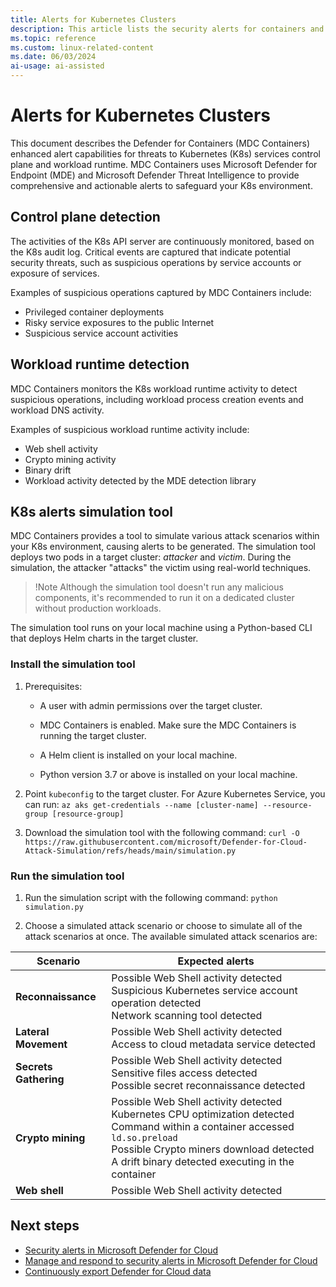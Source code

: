```yaml
---
title: Alerts for Kubernetes Clusters
description: This article lists the security alerts for containers and Kubernetes clusters visible in Microsoft Defender for Cloud.
ms.topic: reference
ms.custom: linux-related-content
ms.date: 06/03/2024
ai-usage: ai-assisted
---
```


# Alerts for Kubernetes Clusters

This document describes the Defender for Containers (MDC Containers) enhanced alert capabilities for threats to Kubernetes (K8s) services control plane and workload runtime. MDC Containers uses Microsoft Defender for Endpoint (MDE) and Microsoft Defender Threat Intelligence to provide comprehensive and actionable alerts to safeguard your K8s environment.

## Control plane detection

The activities of the K8s API server are continuously monitored, based on the K8s audit log.  Critical events are captured that indicate potential security threats, such as suspicious operations by service accounts or exposure of services.

Examples of suspicious operations captured by MDC Containers include:

* Privileged container deployments
* Risky service exposures to the public Internet
* Suspicious service account activities

## Workload runtime detection

MDC Containers monitors the K8s workload runtime activity to detect suspicious operations, including workload process creation events and workload DNS activity.

Examples of suspicious workload runtime activity include:

* Web shell activity
* Crypto mining activity
* Binary drift
* Workload activity detected by the MDE detection library

## K8s alerts simulation tool

MDC Containers provides a tool to simulate various attack scenarios within your K8s environment, causing alerts to be generated. The simulation tool deploys two pods in a target cluster: *attacker* and *victim*. During the simulation, the attacker "attacks" the victim using real-world techniques.

> !Note
> Although the simulation tool doesn't run any malicious components, it's recommended to run it on a dedicated cluster without production workloads.

The simulation tool runs on your local machine using a Python-based CLI that deploys Helm charts in the target cluster.

### Install the simulation tool

1. Prerequisites:

   * A user with admin permissions over the target cluster.

   * MDC Containers is enabled. Make sure the MDC Containers is running the target cluster.

   * A Helm client is installed on your local machine.

   * Python version 3.7 or above is installed on your local machine.

1. Point `kubeconfig` to the target cluster. For Azure Kubernetes Service, you can run:
    `az aks get-credentials --name [cluster-name] --resource-group [resource-group]`

1. Download the simulation tool with the following command:
    `curl -O https://raw.githubusercontent.com/microsoft/Defender-for-Cloud-Attack-Simulation/refs/heads/main/simulation.py`

### Run the simulation tool

1. Run the simulation script with the following command:
    `python simulation.py`

2. Choose a simulated attack scenario or choose to simulate all of the attack scenarios at once. The available simulated attack scenarios are:
    
| Scenario | Expected alerts |
|--|--|
| **Reconnaissance** | Possible Web Shell activity detected <br/> Suspicious Kubernetes service account operation detected <br/> Network scanning tool detected  |
| **Lateral Movement** | Possible Web Shell activity detected <br/> Access to cloud metadata service detected  |
| **Secrets Gathering** | Possible Web Shell activity detected <br/> Sensitive files access detected <br/> Possible secret reconnaissance detected  |
| **Crypto mining** | Possible Web Shell activity detected <br/> Kubernetes CPU optimization detected <br/> Command within a container accessed `ld.so.preload` <br/> Possible Crypto miners download detected <br/> A drift binary detected executing in the container |
| **Web shell** | Possible Web Shell activity detected|

## Next steps

- [Security alerts in Microsoft Defender for Cloud](alerts-overview.md)
- [Manage and respond to security alerts in Microsoft Defender for Cloud](managing-and-responding-alerts.yml)
- [Continuously export Defender for Cloud data](continuous-export.md)
